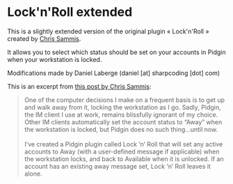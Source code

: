 Lock'n'Roll extended
====================
This is a slightly extended version of the original plugin « Lock'n'Roll » created by <a href="http://csammisrun.net/blog/category/locknroll/">Chris Sammis</a>.

It allows you to select which status should be set on your accounts in Pidgin when your workstation is locked.

Modifications made by Daniel Laberge (daniel [at] sharpcoding [dot] com)

This is an excerpt from <a href="http://csammisrun.net/blog/2009/01/lock-n-roll/">this post by Chris Sammis</a>:
<blockquote>
One of the computer decisions I make on a frequent basis is to get up and walk away from it, locking the workstation as I go. Sadly, Pidgin, the IM client I use at work, remains blissfully ignorant of my choice. Other IM clients automatically set the account status to “Away” when the workstation is locked, but Pidgin does no such thing…until now.
<br><br>
I’ve created a Pidgin plugin called Lock ‘n’ Roll that will set any active accounts to Away (with a user-defined message if applicable) when the workstation locks, and back to Available when it is unlocked. If an account has an existing away message set, Lock ‘n’ Roll leaves it alone.
</blockquote>